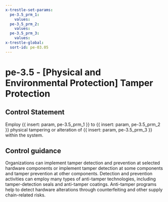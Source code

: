 ```yaml
---
x-trestle-set-params:
  pe-3.5_prm_1:
    values:
  pe-3.5_prm_2:
    values:
  pe-3.5_prm_3:
    values:
x-trestle-global:
  sort-id: pe-03.05
---
```


# pe-3.5 - \[Physical and Environmental Protection\] Tamper Protection

## Control Statement

Employ {{ insert: param, pe-3.5_prm_1 }} to {{ insert: param, pe-3.5_prm_2 }} physical tampering or alteration of {{ insert: param, pe-3.5_prm_3 }} within the system.

## Control guidance

Organizations can implement tamper detection and prevention at selected hardware components or implement tamper detection at some components and tamper prevention at other components. Detection and prevention activities can employ many types of anti-tamper technologies, including tamper-detection seals and anti-tamper coatings. Anti-tamper programs help to detect hardware alterations through counterfeiting and other supply chain-related risks.
